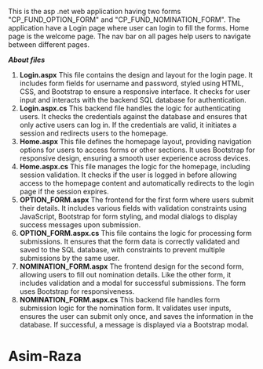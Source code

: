 This is the asp .net web application having two forms "CP_FUND_OPTION_FORM" and "CP_FUND_NOMINATION_FORM". The application have a Login page where user can login to fill the forms. Home page is the welcome page. The nav bar on all pages help users to navigate between different pages.


***About files***

1. **Login.aspx**
   This file contains the design and layout for the login page. It includes form fields for username and password, styled using HTML, CSS, and Bootstrap to ensure a responsive interface. It checks for user 
   input and interacts with the backend SQL database for authentication.
2. **Login.aspx.cs**
   This backend file handles the logic for authenticating users. It checks the credentials against the database and ensures that only active users can log in. If the credentials are valid, it initiates a 
   session and redirects users to the homepage.
3. **Home.aspx**
   This file defines the homepage layout, providing navigation options for users to access forms or other sections. It uses Bootstrap for responsive design, ensuring a smooth user experience across devices.
4. **Home.aspx.cs**
   This file manages the logic for the homepage, including session validation. It checks if the user is logged in before allowing access to the homepage content and automatically redirects to the login page 
   if the session expires.
5. **OPTION_FORM.aspx**
   The frontend for the first form where users submit their details. It includes various fields with validation constraints using JavaScript, Bootstrap for form styling, and modal dialogs to display success 
   messages upon submission.
6.  **OPTION_FORM.aspx.cs**
   This file contains the logic for processing form submissions. It ensures that the form data is correctly validated and saved to the SQL database, with constraints to prevent multiple submissions by the 
   same user.
7. **NOMINATION_FORM.aspx**
   The frontend design for the second form, allowing users to fill out nomination details. Like the other form, it includes validation and a modal for successful submissions. The form uses Bootstrap for 
   responsiveness.
8.  **NOMINATION_FORM.aspx.cs**
   This backend file handles form submission logic for the nomination form. It validates user inputs, ensures the user can submit only once, and saves the information in the database. If successful, a message 
   is displayed via a Bootstrap modal.
    
# Asim-Raza

